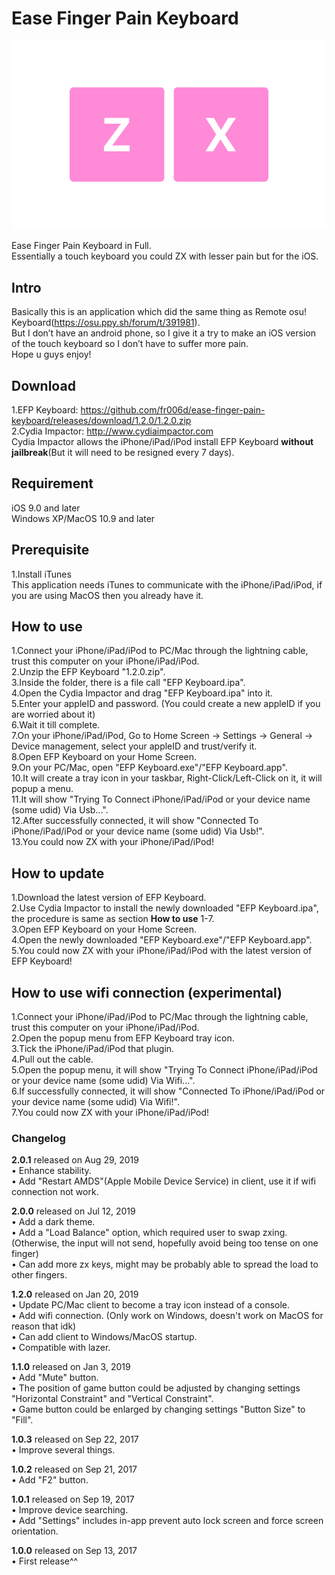 # Ease Finger Pain Keyboard

![cover.png](https://github.com/fr006d/ease-finger-pain-keyboard/raw/master/cover.png)

Ease Finger Pain Keyboard in Full.  
Essentially a touch keyboard you could ZX with lesser pain but for the iOS.

## Intro
Basically this is an application which did the same thing as Remote osu! Keyboard(https://osu.ppy.sh/forum/t/391981).  
But I don’t have an android phone, so I give it a try to make an iOS version of the touch keyboard so I don’t have to suffer more pain.  
Hope u guys enjoy!  

## Download
1.EFP Keyboard: https://github.com/fr006d/ease-finger-pain-keyboard/releases/download/1.2.0/1.2.0.zip  
2.Cydia Impactor: http://www.cydiaimpactor.com  
Cydia Impactor allows the iPhone/iPad/iPod install EFP Keyboard **without jailbreak**(But it will need to be resigned every 7 days).  

## Requirement
iOS 9.0 and later  
Windows XP/MacOS 10.9 and later  

## Prerequisite  
1.Install iTunes  
This application needs iTunes to communicate with the iPhone/iPad/iPod, if you are using MacOS then you already have it.  

## How to use  
1.Connect your iPhone/iPad/iPod to PC/Mac through the lightning cable, trust this computer on your iPhone/iPad/iPod.  
2.Unzip the EFP Keyboard "1.2.0.zip".  
3.Inside the folder, there is a file call "EFP Keyboard.ipa".  
4.Open the Cydia Impactor and drag "EFP Keyboard.ipa" into it.  
5.Enter your appleID and password. (You could create a new appleID if you are worried about it)  
6.Wait it till complete.  
7.On your iPhone/iPad/iPod, Go to Home Screen -> Settings -> General -> Device management, select your appleID and trust/verify it.  
8.Open EFP Keyboard on your Home Screen.  
9.On your PC/Mac, open "EFP Keyboard.exe"/"EFP Keyboard.app".  
10.It will create a tray icon in your taskbar, Right-Click/Left-Click on it, it will popup a menu.  
11.It will show "Trying To Connect iPhone/iPad/iPod or your device name (some udid) Via Usb...".  
12.After successfully connected, it will show "Connected To iPhone/iPad/iPod or your device name (some udid) Via Usb!".  
13.You could now ZX with your iPhone/iPad/iPod!  

## How to update  
1.Download the latest version of EFP Keyboard.  
2.Use Cydia Impactor to install the newly downloaded "EFP Keyboard.ipa", the procedure is same as section **How to use** 1-7.  
3.Open EFP Keyboard on your Home Screen.  
4.Open the newly downloaded "EFP Keyboard.exe"/"EFP Keyboard.app".  
5.You could now ZX with your iPhone/iPad/iPod with the latest version of EFP Keyboard!  

## How to use wifi connection (experimental)  
1.Connect your iPhone/iPad/iPod to PC/Mac through the lightning cable, trust this computer on your iPhone/iPad/iPod.  
2.Open the popup menu from EFP Keyboard tray icon.  
3.Tick the iPhone/iPad/iPod that plugin.  
4.Pull out the cable.  
5.Open the popup menu, it will show "Trying To Connect iPhone/iPad/iPod or your device name (some udid) Via Wifi...".  
6.If successfully connected, it will show "Connected To iPhone/iPad/iPod or your device name (some udid) Via Wifi!".  
7.You could now ZX with your iPhone/iPad/iPod!  

### Changelog
**2.0.1** released on Aug 29, 2019  
• Enhance stability.  
• Add "Restart AMDS"(Apple Mobile Device Service) in client, use it if wifi connection not work.  

**2.0.0** released on Jul 12, 2019  
• Add a dark theme.  
• Add a "Load Balance" option, which required user to swap zxing. (Otherwise, the input will not send, hopefully avoid being too tense on one finger)  
• Can add more zx keys, might may be probably able to spread the load to other fingers.  

**1.2.0** released on Jan 20, 2019  
• Update PC/Mac client to become a tray icon instead of a console.  
• Add wifi connection. (Only work on Windows, doesn't work on MacOS for reason that idk)  
• Can add client to Windows/MacOS startup.  
• Compatible with lazer.  

**1.1.0** released on Jan 3, 2019  
• Add "Mute" button.  
• The position of game button could be adjusted by changing settings "Horizontal Constraint" and "Vertical Constraint".  
• Game button could be enlarged by changing settings "Button Size" to "Fill".  

**1.0.3** released on Sep 22, 2017  
• Improve several things.  

**1.0.2** released on Sep 21, 2017  
• Add "F2" button.  

**1.0.1** released on Sep 19, 2017  
• Improve device searching.  
• Add "Settings" includes in-app prevent auto lock screen and force screen orientation.  

**1.0.0** released on Sep 13, 2017  
• First release^^  
